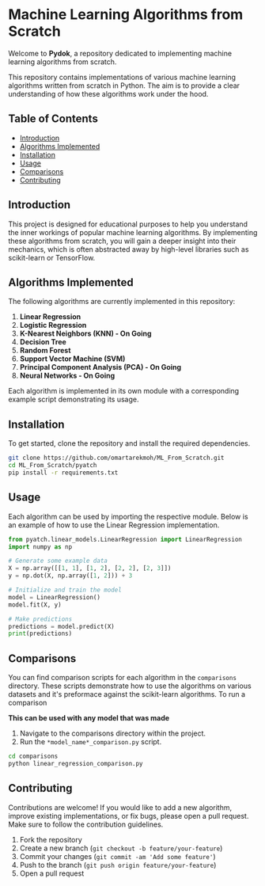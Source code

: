 # Machine Learning Algorithms from Scratch

Welcome to **Pydok**, a repository dedicated to implementing machine learning algorithms from scratch.

This repository contains implementations of various machine learning algorithms written from scratch in Python. The aim is to provide a clear understanding of how these algorithms work under the hood.

## Table of Contents

- [Introduction](#introduction)
- [Algorithms Implemented](#algorithms-implemented)
- [Installation](#installation)
- [Usage](#usage)
- [Comparisons](#comparisons)
- [Contributing](#contributing)

## Introduction

This project is designed for educational purposes to help you understand the inner workings of popular machine learning algorithms. By implementing these algorithms from scratch, you will gain a deeper insight into their mechanics, which is often abstracted away by high-level libraries such as scikit-learn or TensorFlow.

## Algorithms Implemented

The following algorithms are currently implemented in this repository:

1. **Linear Regression**
2. **Logistic Regression**
3. **K-Nearest Neighbors (KNN) - On Going**
4. **Decision Tree**
5. **Random Forest**
6. **Support Vector Machine (SVM)**
9. **Principal Component Analysis (PCA) - On Going**
10. **Neural Networks - On Going**

Each algorithm is implemented in its own module with a corresponding example script demonstrating its usage.

## Installation

To get started, clone the repository and install the required dependencies.

```bash
git clone https://github.com/omartarekmoh/ML_From_Scratch.git
cd ML_From_Scratch/pyatch
pip install -r requirements.txt
```

## Usage

Each algorithm can be used by importing the respective module. Below is an example of how to use the Linear Regression implementation.

```python
from pyatch.linear_models.LinearRegression import LinearRegression
import numpy as np

# Generate some example data
X = np.array([[1, 1], [1, 2], [2, 2], [2, 3]])
y = np.dot(X, np.array([1, 2])) + 3

# Initialize and train the model
model = LinearRegression()
model.fit(X, y)

# Make predictions
predictions = model.predict(X)
print(predictions)
```

## Comparisons

You can find comparison scripts for each algorithm in the `comparisons` directory. These scripts demonstrate how to use the algorithms on various datasets and it's preformace against the scikit-learn algorithms. To run a comparison

**This can be used with any model that was made**

1. Navigate to the comparisons directory within the project.
2. Run the `*model_name*_comparison.py` script.

```bash
cd comparisons
python linear_regression_comparison.py
```

## Contributing

Contributions are welcome! If you would like to add a new algorithm, improve existing implementations, or fix bugs, please open a pull request. Make sure to follow the contribution guidelines.

1. Fork the repository
2. Create a new branch (`git checkout -b feature/your-feature`)
3. Commit your changes (`git commit -am 'Add some feature'`)
4. Push to the branch (`git push origin feature/your-feature`)
5. Open a pull request


